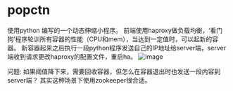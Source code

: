 # popctn
使用python 编写的一个动态伸缩小程序。
前端使用haproxy做负载均衡，‘看门狗’程序轮训所有容器的性能（CPU和mem），当达到一定值时，可以起新的容器。
新容器起来之后执行一段python程序发送自己的IP地址给server端，server端收到请求更改haproxy的配置文件，重启ha。
![image](https://github.com/wangxuan9237/popctn/blob/master/ha.jpg)

问题:
如果阈值降下来，需要回收容器，但怎么在容器退出时也发送一段内容到server端？
其实这种场景下使用zookeeper很合适。
